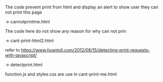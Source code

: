 The code prevent print from html and display an alert to show user they can not print this page

-> cannotprintme.html

The code here do not show any reason for why can not prin

-> cant-print-html2.html

refer to https://www.tjvantoll.com/2012/06/15/detecting-print-requests-with-javascript/

-> detectprint.html

function.js and styles.css are use in cant-print-me.html

